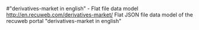 #"derivatives-market in english" - Flat file data model
http://en.recuweb.com/derivatives-market/
Flat JSON file data model of the recuweb portal "derivatives-market in english"
